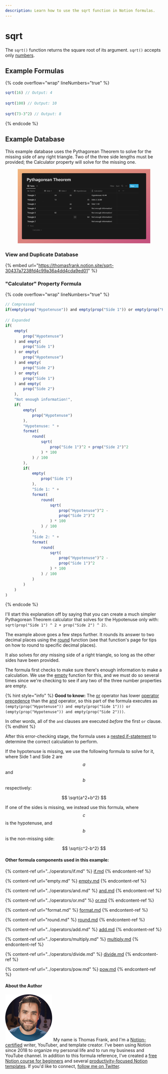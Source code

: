 ```yaml
---
description: Learn how to use the sqrt function in Notion formulas.
---
```


# sqrt

The `sqrt()` function returns the square root of its argument. `sqrt()` accepts only [numbers](../../formula-basics/data-types/number.md).

## Example Formulas

{% code overflow="wrap" lineNumbers="true" %}
```jsx
sqrt(16) // Output: 4

sqrt(100) // Output: 10

sqrt(73-3^2) // Output: 8
```
{% endcode %}

## Example Database

This example database uses the Pythagorean Theorem to solve for the missing side of any right triangle. Two of the three side lengths must be provided; the Calculator property will solve for the missing one.

<figure><img src="../../.gitbook/assets/Sqrt Function - Square Root - Notion Formulas (1).png" alt=""><figcaption></figcaption></figure>

### View and Duplicate Database

{% embed url="https://thomasfrank.notion.site/sqrt-30437a7238fd4c99a36a4dd4cda9ed01" %}

### "Calculator" Property Formula

{% code overflow="wrap" lineNumbers="true" %}
```jsx
// Compressed
if(empty(prop("Hypotenuse")) and empty(prop("Side 1")) or empty(prop("Hypotenuse")) and empty(prop("Side 2")) or empty(prop("Side 1")) and empty(prop("Side 2")), "Not enough information!", if(empty(prop("Hypotenuse")), "Hypotenuse: " + format(round(sqrt(prop("Side 1") ^ 2 + prop("Side 2") ^ 2) * 100) / 100), if(empty(prop("Side 1")), "Side 1: " + format(round(sqrt(prop("Hypotenuse") ^ 2 - prop("Side 2") ^ 2) * 100) / 100), "Side 2: " + format(round(sqrt(prop("Hypotenuse") ^ 2 - prop("Side 1") ^ 2) * 100) / 100))))

// Expanded
if(
    empty(
        prop("Hypotenuse")
    ) and empty(
        prop("Side 1")
    ) or empty(
        prop("Hypotenuse")
    ) and empty(
        prop("Side 2")
    ) or empty(
        prop("Side 1")
    ) and empty(
        prop("Side 2")
    ),
    "Not enough information!",
    if(
        empty(
            prop("Hypotenuse")
        ),
        "Hypotenuse: " +
        format(
            round(
                sqrt(
                    prop("Side 1")^2 + prop("Side 2")^2
                ) * 100
            ) / 100
        ),
        if(
            empty(
                prop("Side 1")
            ),
            "Side 1: " + 
            format(
                round(
                    sqrt(
                        prop("Hypotenuse")^2 - 
                        prop("Side 2")^2
                    ) * 100
                ) / 100
            ),
            "Side 2: " + 
            format(
                round(
                    sqrt(
                        prop("Hypotenuse")^2 - 
                        prop("Side 1")^2
                    ) * 100
                ) / 100
            )
        )
    )
)
```
{% endcode %}

I'll start this explanation off by saying that you can create a much simpler Pythagorean Theorem calculator that solves for the Hypotenuse only with: `sqrt(prop("Side 1") ^ 2 + prop("Side 2") ^ 2)`.

The example above goes a few steps further. It rounds its answer to two decimal places using the [round](round.md) function (see that function's page for tips on how to round to specific decimal places).

It also solves for _any_ missing side of a right triangle, so long as the other sides have been provided.

The formula first checks to make sure there's enough information to make a calculation. We use the [empty](https://app.gitbook.com/o/uX0b6x9kReic3MbNhHWv/s/WPoeEmtiEf1Sk7i11bvB/) function for this, and we must do so several times since we're checking to see if any two of the three number properties are empty.

{% hint style="info" %}
**Good to know:** The [or](../operators/or.md) operator has lower [operator precedence](../../reference/operator-precedence-and-associativity.md) than the [and](../operators/and.md) operator, so this part of the formula executes as `(empty(prop("Hypotenuse")) and empty(prop("Side 1"))) or (empty(prop("Hypotenuse")) and empty(prop("Side 2")))`.

In other words, all of the `and` clauses are executed _before_ the first `or` clause.
{% endhint %}

After this error-checking stage, the formula uses a [nested if-statement](../operators/if.md#nested-if-then-statements) to determine the correct calculation to perform.

If the hypotenuse is missing, we use the following formula to solve for it, where Side 1 and Side 2 are $$a$$ and $$b$$  respectively:

$$
\sqrt{a^2+b^2}
$$

If one of the sides is missing, we instead use this formula, where $$c$$ is the hypotenuse, and $$b$$ is the non-missing side:

$$
\sqrt{c^2-b^2}
$$

#### Other formula components used in this example:

{% content-ref url="../operators/if.md" %}
[if.md](../operators/if.md)
{% endcontent-ref %}

{% content-ref url="empty.md" %}
[empty.md](empty.md)
{% endcontent-ref %}

{% content-ref url="../operators/and.md" %}
[and.md](../operators/and.md)
{% endcontent-ref %}

{% content-ref url="../operators/or.md" %}
[or.md](../operators/or.md)
{% endcontent-ref %}

{% content-ref url="format.md" %}
[format.md](format.md)
{% endcontent-ref %}

{% content-ref url="round.md" %}
[round.md](round.md)
{% endcontent-ref %}

{% content-ref url="../operators/add.md" %}
[add.md](../operators/add.md)
{% endcontent-ref %}

{% content-ref url="../operators/multiply.md" %}
[multiply.md](../operators/multiply.md)
{% endcontent-ref %}

{% content-ref url="../operators/divide.md" %}
[divide.md](../operators/divide.md)
{% endcontent-ref %}

{% content-ref url="../operators/pow.md" %}
[pow.md](../operators/pow.md)
{% endcontent-ref %}

#### About the Author

<img src="../../.gitbook/assets/Notion Fundamentals with Thomas Frank - Avatar 2021 compressed (1).png" alt="" data-size="line"> My name is Thomas Frank, and I'm a [Notion-certified](https://www.credly.com/badges/95fae13a-17bf-4b4a-a3d2-d58c8a3e6a2a/public\_url) writer, YouTuber, and template creator. I've been using Notion since 2018 to organize my personal life and to run my business and YouTube channel. In addition to this formula reference, I've created a [free Notion course for beginners](https://thomasjfrank.com/fundamentals/) and several [productivity-focused Notion templates](https://thomasjfrank.com/templates/). If you'd like to connect, [follow me on Twitter](https://twitter.com/TomFrankly).
